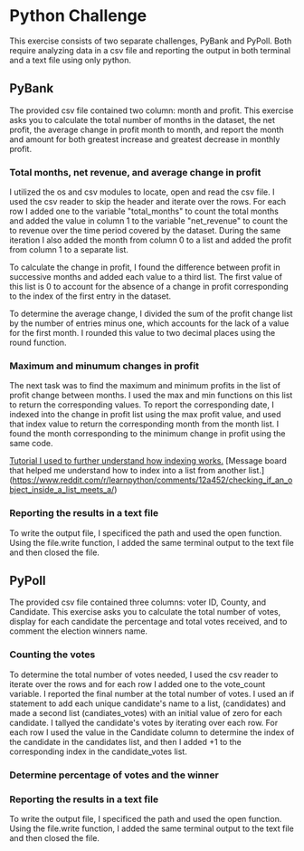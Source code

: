 # Python Challenge #

This exercise consists of two separate challenges, PyBank and PyPoll. Both require analyzing data in a csv file and reporting the output in both terminal and a text file using only python. 

## PyBank ##

The provided csv file contained two column: month and profit. This exercise asks you to calculate the total number of months in the dataset, the net profit, the average change in profit month to month, and report the month and amount for both greatest increase and greatest decrease in monthly profit. 

### Total months, net revenue, and average change in profit ###

I utilized the os and csv modules to locate, open and read the csv file. I used the csv reader to skip the header and iterate over the rows. For each row I added one to the variable "total_months" to count the total months and added the value in column 1 to the variable "net_revenue" to count the to revenue over the time period covered by the dataset. During the same iteration I also added the month from column 0 to a list and added the profit from column 1 to a separate list. 

To calculate the change in profit, I found the difference between profit in successive months and added each value to a third list. The first value of this list is 0 to account for the absence of a change in profit corresponding to the index of the first entry in the dataset.

To determine the average change, I divided the sum of the profit change list by the number of entries minus one, which accounts for the lack of a value for the first month. I rounded this value to two decimal places using the round function.

### Maximum and minumum changes in profit ###

The next task was to find the maximum and minimum profits in the list of profit change between months. I used the max and min functions on this list to return the corresponding values. To report the corresponding date, I indexed into the change in profit list using the max profit value, and used that index value to return the corresponding month from the month list. I found the month corresponding to the minimum change in profit using the same code. 

[Tutorial I used to further understand how indexing works.](https://codedestine.com/python-list-index-count-example/)
[Message board that helped me understand how to index into a list from another list.] (https://www.reddit.com/r/learnpython/comments/12a452/checking_if_an_object_inside_a_list_meets_a/)

### Reporting the results in a text file ###

To write the output file, I specificed the path and used the open function. Using the file.write function, I added the same terminal output to the text file and then closed the file. 

## PyPoll ##

The provided csv file contained three columns: voter ID, County, and Candidate. This exercise asks you to calculate the total number of votes, display for each candidate the percentage and total votes received, and to comment the election winners name. 

### Counting the votes ###

To determine the total number of votes needed, I used the csv reader to iterate over the rows and for each row I added one to the vote_count variable. I reported the final number at the total number of votes. I used an if statement to add each unique candidate's name to a list, (candidates) and made a second list (candiates_votes) with an initial value of zero for each candidate. I tallyed the candidate's votes by iterating over each row. For each row I used the value in the Candidate column to determine the index of the candidate in the candidates list, and then I added +1 to the corresponding index in the candidate_votes list. 

### Determine percentage of votes and the winner ###










### Reporting the results in a text file ###

To write the output file, I specificed the path and used the open function. Using the file.write function, I added the same terminal output to the text file and then closed the file. 
